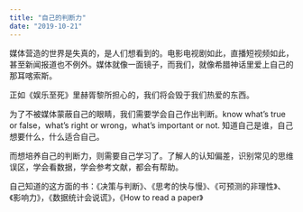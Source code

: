```yaml
---
title: "自己的判断力"
date: "2019-10-21"
---
```


媒体营造的世界是失真的，是人们想看到的。电影电视剧如此，直播短视频如此，甚至新闻报道也不例外。媒体就像一面镜子，而我们，就像希腊神话里爱上自己的那耳喀索斯。

正如《娱乐至死》里赫胥黎所担心的，我们将会毁于我们热爱的东西。

为了不被媒体蒙蔽自己的眼睛，我们需要学会自己作出判断。know what’s true or false，what’s right or wrong，what’s important or not. 知道自己是谁，自己想要什么，什么适合自己。

而想培养自己的判断力，则需要自己学习了。了解人的认知偏差，识别常见的思维误区，学会看数据，学会参考文献，都会有帮助。

自己知道的这方面的书：《决策与判断》、《思考的快与慢》、《可预测的非理性》、《影响力》，《数据统计会说谎》，《How to read a paper》
